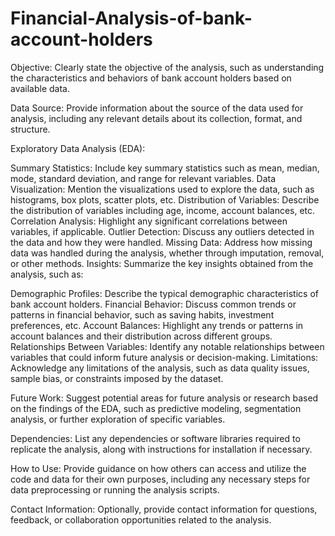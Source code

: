# Financial-Analysis-of-bank-account-holders
Objective: Clearly state the objective of the analysis, such as understanding the characteristics and behaviors of bank account holders based on available data.

Data Source: Provide information about the source of the data used for analysis, including any relevant details about its collection, format, and structure.

Exploratory Data Analysis (EDA):

Summary Statistics: Include key summary statistics such as mean, median, mode, standard deviation, and range for relevant variables.
Data Visualization: Mention the visualizations used to explore the data, such as histograms, box plots, scatter plots, etc.
Distribution of Variables: Describe the distribution of variables including age, income, account balances, etc.
Correlation Analysis: Highlight any significant correlations between variables, if applicable.
Outlier Detection: Discuss any outliers detected in the data and how they were handled.
Missing Data: Address how missing data was handled during the analysis, whether through imputation, removal, or other methods.
Insights: Summarize the key insights obtained from the analysis, such as:

Demographic Profiles: Describe the typical demographic characteristics of bank account holders.
Financial Behavior: Discuss common trends or patterns in financial behavior, such as saving habits, investment preferences, etc.
Account Balances: Highlight any trends or patterns in account balances and their distribution across different groups.
Relationships Between Variables: Identify any notable relationships between variables that could inform future analysis or decision-making.
Limitations: Acknowledge any limitations of the analysis, such as data quality issues, sample bias, or constraints imposed by the dataset.

Future Work: Suggest potential areas for future analysis or research based on the findings of the EDA, such as predictive modeling, segmentation analysis, or further exploration of specific variables.

Dependencies: List any dependencies or software libraries required to replicate the analysis, along with instructions for installation if necessary.

How to Use: Provide guidance on how others can access and utilize the code and data for their own purposes, including any necessary steps for data preprocessing or running the analysis scripts.

Contact Information: Optionally, provide contact information for questions, feedback, or collaboration opportunities related to the analysis.
